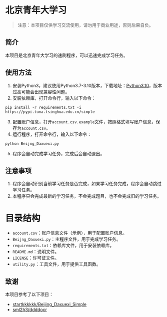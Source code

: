 # 北京青年大学习

> 注意：本项目仅供学习交流使用，请勿用于商业用途，否则后果自负。

## 简介
本项目是北京青年大学习的速刷程序，可以迅速完成学习任务。

## 使用方法

1. 安装Python3，建议使用Python3.7-3.10版本，下载地址：[Python3.10](https://www.python.org/ftp/python/3.10.11/python-3.10.11-amd64.exe)，版本过高可能会出现兼容性问题。
2. 安装依赖库，打开命令行，输入以下命令：
```
pip install -r requirements.txt -i https://pypi.tuna.tsinghua.edu.cn/simple
```
3. 配置账户信息，打开`account.csv.example`文件，按照格式填写账户信息，保存为`account.csv`。
4. 运行程序，打开命令行，输入以下命令：
```
python Beijng_Daxuexi.py
```
5. 程序会自动完成学习任务，完成后会自动退出。

## 注意事项
1. 程序会自动识别当前学习任务是否完成，如果学习任务完成，程序会自动跳过学习任务。
2. 本程序只会完成最新的学习任务，不会完成题目，也不会完成旧的学习任务。

# 目录结构
- `account.csv`：账户信息文件（示例），用于配置账户信息。
- `Beijng_Daxuexi.py`：主程序文件，用于完成学习任务。
- `requirements.txt`：依赖库文件，用于安装依赖库。
- `README.md`：说明文件。
- `LICENSE`：许可证文件。
- `utility.py`：工具文件，用于提供工具函数。

## 致谢
本项目参考了以下项目：
- [startkkkkkk/Beijing_Daxuexi_Simple](https://github.com/startkkkkkk/Beijing_Daxuexi_Simple)
- [sml2h3/ddddocr](https://github.com/sml2h3/ddddocr)